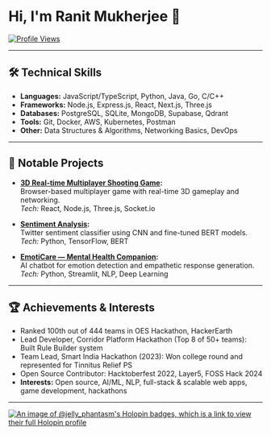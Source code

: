 # Hi, I'm Ranit Mukherjee 👋

[![Profile Views](https://komarev.com/ghpvc/?username=RanitMukherjee&label=Profile%20Views&color=0e75b6)](https://github.com/RanitMukherjee)

---

## 🛠️ Technical Skills

- **Languages:** JavaScript/TypeScript, Python, Java, Go, C/C++
- **Frameworks:** Node.js, Express.js, React, Next.js, Three.js
- **Databases:** PostgreSQL, SQLite, MongoDB, Supabase, Qdrant
- **Tools:** Git, Docker, AWS, Kubernetes, Postman
- **Other:** Data Structures & Algorithms, Networking Basics, DevOps

---

## 🚩 Notable Projects

- **[3D Real-time Multiplayer Shooting Game](https://battle-blitz.vercel.app/):**  
  Browser-based multiplayer game with real-time 3D gameplay and networking.  
  *Tech:* React, Node.js, Three.js, Socket.io

- **[Sentiment Analysis](https://github.com/RanitMukherjee/Sentiment_Analysis):**  
  Twitter sentiment classifier using CNN and fine-tuned BERT models.  
  *Tech:* Python, TensorFlow, BERT

- **[EmotiCare — Mental Health Companion](https://github.com/RanitMukherjee/EmotiCare):**  
  AI chatbot for emotion detection and empathetic response generation.  
  *Tech:* Python, Streamlit, NLP, Deep Learning

---

## 🏆 Achievements & Interests

- Ranked 100th out of 444 teams in OES Hackathon, HackerEarth
- Lead Developer, Corridor Platform Hackathon (Top 8 of 50+ teams): Built Rule Builder system
- Team Lead, Smart India Hackathon (2023): Won college round and represented for Tinnitus Relief PS
- Open Source Contributor: Hacktoberfest 2022, Layer5, FOSS Hack 2024
- **Interests:** Open source, AI/ML, NLP, full-stack & scalable web apps, game development, hackathons

---
[![An image of @jelly_phantasm's Holopin badges, which is a link to view their full Holopin profile](https://holopin.me/jelly_phantasm)](https://holopin.io/@jelly_phantasm)

